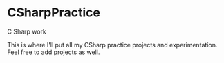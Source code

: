 # CSharpPractice
C Sharp work

This is where I'll put all my CSharp practice projects and experimentation. Feel free to add projects as well. 
